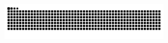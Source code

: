 <picture>
  <source media="(prefers-color-scheme: dark)" srcset="https://raw.githubusercontent.com/lts0609/lts0609/output/github-contribution-grid-snake.svg">
  <img alt="github contribution grid snake animation" src="https://raw.githubusercontent.com/lts0609/lts0609/output/github-contribution-grid-snake.svg">
</picture>

<!--
**lts0609/lts0609** is a ✨ _special_ ✨ repository because its `README.md` (this file) appears on your GitHub profile.

Here are some ideas to get you started:

- 🔭 I’m currently working on ...
- 🌱 I’m currently learning ...
- 👯 I’m looking to collaborate on ...
- 🤔 I’m looking for help with ...
- 💬 Ask me about ...
- 📫 How to reach me: ...
- 😄 Pronouns: ...
- ⚡ Fun fact: ...

-->
